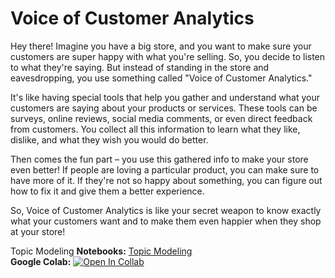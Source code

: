 # Voice of Customer Analytics

Hey there! Imagine you have a big store, and you want to make sure your customers are super happy with what you're selling. So, you decide to listen to what they're saying. But instead of standing in the store and eavesdropping, you use something called "Voice of Customer Analytics." 

It's like having special tools that help you gather and understand what your customers are saying about your products or services. These tools can be surveys, online reviews, social media comments, or even direct feedback from customers. You collect all this information to learn what they like, dislike, and what they wish you would do better.

Then comes the fun part – you use this gathered info to make your store even better! If people are loving a particular product, you can make sure to have more of it. If they're not so happy about something, you can figure out how to fix it and give them a better experience.

So, Voice of Customer Analytics is like your secret weapon to know exactly what your customers want and to make them even happier when they shop at your store!

Topic Modeling
**Notebooks:** [Topic Modeling](./NLP_TAI_ZAN_RATCHABURI.ipynb)  
**Google Colab:** [![Open In Collab](https://colab.research.google.com/assets/colab-badge.svg)](https://github.com/Superbom99/MADT8101-SEMINAR-IN-ADVANCED-ANALYTICS/blob/10af74b2acd5029162e031d3148892aa3e7a1edf/Workshop%206%20-%20Voice%20of%20Customer%20Analytics/NLP_TAI_ZAN_RATCHABURI.ipynb)
